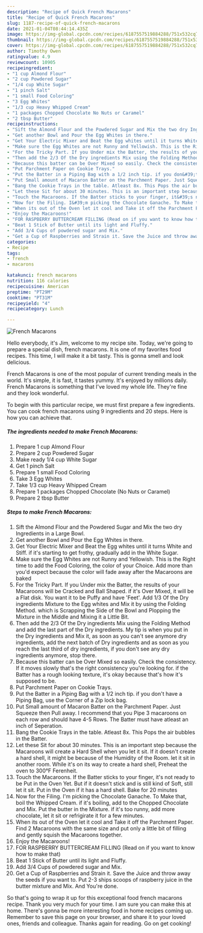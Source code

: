 ```yaml
---
description: "Recipe of Quick French Macarons"
title: "Recipe of Quick French Macarons"
slug: 1187-recipe-of-quick-french-macarons
date: 2021-01-04T08:44:14.435Z
image: https://img-global.cpcdn.com/recipes/6187557519884288/751x532cq70/french-macarons-recipe-main-photo.jpg
thumbnail: https://img-global.cpcdn.com/recipes/6187557519884288/751x532cq70/french-macarons-recipe-main-photo.jpg
cover: https://img-global.cpcdn.com/recipes/6187557519884288/751x532cq70/french-macarons-recipe-main-photo.jpg
author: Timothy Owen
ratingvalue: 4.9
reviewcount: 10905
recipeingredient:
- "1 cup Almond Flour"
- "2 cup Powdered Sugar"
- "1/4 cup White Sugar"
- "1 pinch Salt"
- "1 small Food Coloring"
- "3 Egg Whites"
- "1/3 cup Heavy Whipped Cream"
- "1 packages Chopped Chocolate No Nuts or Caramel"
- "2 tbsp Butter"
recipeinstructions:
- "Sift the Almond Flour and the Powdered Sugar and Mix the two dry Ingredients in a Large Bowl."
- "Get another Bowl and Pour the Egg Whites in there."
- "Get Your Electric Mixer and Beat the Egg whites until it turns White and Stiff. if it&#39;s starting to get frothy, gradually add in the White Sugar."
- "Make sure the Egg Whites are not Runny and Yellowish. This is the Right time to add the Food Coloring, the color of your Choice. Add more than you&#39;d expect because the color will fade away after the Macaroons are baked"
- "For the Tricky Part. If you Under mix the Batter, the results of your Macaroons will be Cracked and Ball Shaped. if it&#39;s Over Mixed, it will be a Flat disk. You want it to be Puffy and have &#39;Feet&#39;. Add 1/3 Of the Dry ingredients Mixture to the Egg whites and Mix it by using the Folding Method. which is Scrapping the Side of the Bowl and Plopping the Mixture in the Middle and Mixing it a Little Bit."
- "Then add the 2/3 Of the Dry ingredients Mix using the Folding Method and add the last part of the Dry ingredients. My tip is when you put in the Dry ingredients and Mix it, as soon as you can&#39;t see anymore dry ingredients, add the next batch of Dry ingredients and as soon as you reach the last third of dry ingredients, if you don&#39;t see any dry ingredients anymore, stop there."
- "Because this batter can be Over Mixed so easily. Check the consistency. If it moves slowly that&#39;s the right consistency you&#39;re looking for. if the Batter has a rough looking texture, it&#39;s okay because that&#39;s how it&#39;s supposed to be."
- "Put Parchment Paper on Cookie Trays."
- "Put the Batter in a Piping Bag with a 1/2 inch tip. if you don&#39;t have a Piping Bag, use the Corner of a Zip lock bag."
- "Put Small amount of Macaron Batter on the Parchment Paper. Just Squeeze then Pull away. I recommend that you Pipe 3 macaroons on each row and should have 4-5 Rows. The Batter must have atleast an inch of Seperation."
- "Bang the Cookie Trays in the table. Atleast 8x. This Pops the air bubbles in the Batter."
- "Let these Sit for about 30 minutes. This is an important step because the Macaroons will create a Hard Shell when you let it sit. If it doesn&#39;t create a hard shell, it might be because of the Humidity of the Room. let it sit in another room. While it&#39;s on its way to create a hard shell, Preheat the oven to 300°F Ferenheit."
- "Touch the Macaroons. If the Batter sticks to your finger, it&#39;s not ready to be Put in the Oven Yet. But if it doesn&#39;t stick and is still kind of Soft, still let it sit. Put in the Oven if it has a hard shell. Bake for 20 minutes"
- "Now for the Filing. I&#39;m picking the Chocolate Ganache. To Make that, boil the Whipped Cream. if it&#39;s boiling, add to the Chopped Chocolate and Mix. Put the butter in the Mixture. if it&#39;s too runny, add more chocolate, let it sit or refrigirate it for a few minutes."
- "When its out of the Oven let it cool and Take it off the Parchment Paper. Find 2 Macaroons with the same size and put only a little bit of filling and gently squish the Macaroons together."
- "Enjoy the Macaroons!"
- "FOR RASPBERRY BUTTERCREAM FILLING (Read on if you want to know how to make that)"
- "Beat 1 Stick of Butter until its light and Fluffy."
- "Add 3/4 Cups of powdered sugar and Mix."
- "Get a Cup of Raspberries and Strain it. Save the Juice and throw away the seeds if you want to. Put 2-3 ships scoops of raspberry juice in the butter mixture and Mix. And You&#39;re done."
categories:
- Recipe
tags:
- french
- macarons

katakunci: french macarons 
nutrition: 116 calories
recipecuisine: American
preptime: "PT29M"
cooktime: "PT31M"
recipeyield: "4"
recipecategory: Lunch

---
```



![French Macarons](https://img-global.cpcdn.com/recipes/6187557519884288/751x532cq70/french-macarons-recipe-main-photo.jpg)

Hello everybody, it's Jim, welcome to my recipe site. Today, we're going to prepare a special dish, french macarons. It is one of my favorites food recipes. This time, I will make it a bit tasty. This is gonna smell and look delicious.



French Macarons is one of the most popular of current trending meals in the world. It's simple, it is fast, it tastes yummy. It's enjoyed by millions daily. French Macarons is something that I've loved my whole life. They're fine and they look wonderful.


To begin with this particular recipe, we must first prepare a few ingredients. You can cook french macarons using 9 ingredients and 20 steps. Here is how you can achieve that.

<!--inarticleads1-->

##### The ingredients needed to make French Macarons:

1. Prepare 1 cup Almond Flour
1. Prepare 2 cup Powdered Sugar
1. Make ready 1/4 cup White Sugar
1. Get 1 pinch Salt
1. Prepare 1 small Food Coloring
1. Take 3 Egg Whites
1. Take 1/3 cup Heavy Whipped Cream
1. Prepare 1 packages Chopped Chocolate (No Nuts or Caramel)
1. Prepare 2 tbsp Butter




<!--inarticleads2-->

##### Steps to make French Macarons:

1. Sift the Almond Flour and the Powdered Sugar and Mix the two dry Ingredients in a Large Bowl.
1. Get another Bowl and Pour the Egg Whites in there.
1. Get Your Electric Mixer and Beat the Egg whites until it turns White and Stiff. if it&#39;s starting to get frothy, gradually add in the White Sugar.
1. Make sure the Egg Whites are not Runny and Yellowish. This is the Right time to add the Food Coloring, the color of your Choice. Add more than you&#39;d expect because the color will fade away after the Macaroons are baked
1. For the Tricky Part. If you Under mix the Batter, the results of your Macaroons will be Cracked and Ball Shaped. if it&#39;s Over Mixed, it will be a Flat disk. You want it to be Puffy and have &#39;Feet&#39;. Add 1/3 Of the Dry ingredients Mixture to the Egg whites and Mix it by using the Folding Method. which is Scrapping the Side of the Bowl and Plopping the Mixture in the Middle and Mixing it a Little Bit.
1. Then add the 2/3 Of the Dry ingredients Mix using the Folding Method and add the last part of the Dry ingredients. My tip is when you put in the Dry ingredients and Mix it, as soon as you can&#39;t see anymore dry ingredients, add the next batch of Dry ingredients and as soon as you reach the last third of dry ingredients, if you don&#39;t see any dry ingredients anymore, stop there.
1. Because this batter can be Over Mixed so easily. Check the consistency. If it moves slowly that&#39;s the right consistency you&#39;re looking for. if the Batter has a rough looking texture, it&#39;s okay because that&#39;s how it&#39;s supposed to be.
1. Put Parchment Paper on Cookie Trays.
1. Put the Batter in a Piping Bag with a 1/2 inch tip. if you don&#39;t have a Piping Bag, use the Corner of a Zip lock bag.
1. Put Small amount of Macaron Batter on the Parchment Paper. Just Squeeze then Pull away. I recommend that you Pipe 3 macaroons on each row and should have 4-5 Rows. The Batter must have atleast an inch of Seperation.
1. Bang the Cookie Trays in the table. Atleast 8x. This Pops the air bubbles in the Batter.
1. Let these Sit for about 30 minutes. This is an important step because the Macaroons will create a Hard Shell when you let it sit. If it doesn&#39;t create a hard shell, it might be because of the Humidity of the Room. let it sit in another room. While it&#39;s on its way to create a hard shell, Preheat the oven to 300°F Ferenheit.
1. Touch the Macaroons. If the Batter sticks to your finger, it&#39;s not ready to be Put in the Oven Yet. But if it doesn&#39;t stick and is still kind of Soft, still let it sit. Put in the Oven if it has a hard shell. Bake for 20 minutes
1. Now for the Filing. I&#39;m picking the Chocolate Ganache. To Make that, boil the Whipped Cream. if it&#39;s boiling, add to the Chopped Chocolate and Mix. Put the butter in the Mixture. if it&#39;s too runny, add more chocolate, let it sit or refrigirate it for a few minutes.
1. When its out of the Oven let it cool and Take it off the Parchment Paper. Find 2 Macaroons with the same size and put only a little bit of filling and gently squish the Macaroons together.
1. Enjoy the Macaroons!
1. FOR RASPBERRY BUTTERCREAM FILLING (Read on if you want to know how to make that)
1. Beat 1 Stick of Butter until its light and Fluffy.
1. Add 3/4 Cups of powdered sugar and Mix.
1. Get a Cup of Raspberries and Strain it. Save the Juice and throw away the seeds if you want to. Put 2-3 ships scoops of raspberry juice in the butter mixture and Mix. And You&#39;re done.




So that's going to wrap it up for this exceptional food french macarons recipe. Thank you very much for your time. I am sure you can make this at home. There's gonna be more interesting food in home recipes coming up. Remember to save this page on your browser, and share it to your loved ones, friends and colleague. Thanks again for reading. Go on get cooking!
